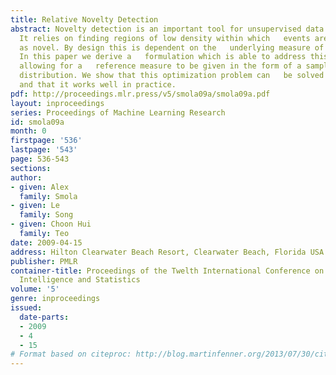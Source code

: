 ```yaml
---
title: Relative Novelty Detection
abstract: Novelty detection is an important tool for unsupervised data   analysis.
  It relies on finding regions of low density within which   events are then flagged
  as novel. By design this is dependent on the   underlying measure of the space.
  In this paper we derive a   formulation which is able to address this problem by
  allowing for a   reference measure to be given in the form of a sample from an   alternate
  distribution. We show that this optimization problem can   be solved efficiently
  and that it works well in practice.
pdf: http://proceedings.mlr.press/v5/smola09a/smola09a.pdf
layout: inproceedings
series: Proceedings of Machine Learning Research
id: smola09a
month: 0
firstpage: '536'
lastpage: '543'
page: 536-543
sections: 
author:
- given: Alex
  family: Smola
- given: Le
  family: Song
- given: Choon Hui
  family: Teo
date: 2009-04-15
address: Hilton Clearwater Beach Resort, Clearwater Beach, Florida USA
publisher: PMLR
container-title: Proceedings of the Twelth International Conference on Artificial
  Intelligence and Statistics
volume: '5'
genre: inproceedings
issued:
  date-parts:
  - 2009
  - 4
  - 15
# Format based on citeproc: http://blog.martinfenner.org/2013/07/30/citeproc-yaml-for-bibliographies/
---
```

